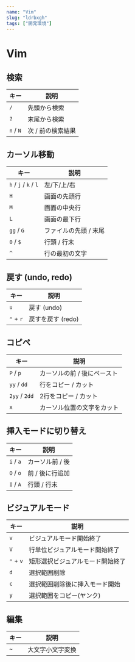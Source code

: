 ```yaml
---
name: "Vim"
slug: "ldrbxgh"
tags: ["開発環境"]
---
```


# Vim

## 検索

| キー      | 説明              |
| --------- | ----------------- |
| `/`       | 先頭から検索      |
| `?`       | 末尾から検索      |
| `n` / `N` | 次 / 前の検索結果 |

## カーソル移動

| キー                  | 説明                  |
| --------------------- | --------------------- |
| `h` / `j` / `k` / `l` | 左/下/上/右           |
| `H`                   | 画面の先頭行          |
| `M`                   | 画面の中央行          |
| `L`                   | 画面の最下行          |
| `gg` / `G`            | ファイルの先頭 / 末尾 |
| `0` / `$`             | 行頭 / 行末           |
| `^`                   | 行の最初の文字        |

## 戻す (undo, redo)

| キー      | 説明              |
| --------- | ----------------- |
| `u`       | 戻す (undo)       |
| `⌃` + `r` | 戻すを戻す (redo) |

## コピペ

| キー          | 説明                        |
| ------------- | --------------------------- |
| `P` / `p`     | カーソルの前 / 後にペースト |
| `yy` / `dd`   | 行をコピー / カット         |
| `2yy` / `2dd` | 2行をコピー / カット        |
| `x`           | カーソル位置の文字をカット  |

## 挿入モードに切り替え

| キー      | 説明            |
| --------- | --------------- |
| `i` / `a` | カーソル前 / 後 |
| `O` / `o` | 前 / 後に行追加 |
| `I` / `A` | 行頭 / 行末     |

## ビジュアルモード

| キー      | 説明                             |
| --------- | -------------------------------- |
| `v`       | ビジュアルモード開始終了         |
| `V`       | 行単位ビジュアルモード開始終了   |
| `⌃` + `v` | 矩形選択ビジュアルモード開始終了 |
| `d`       | 選択範囲削除                     |
| `c`       | 選択範囲削除後に挿入モード開始   |
| `y`       | 選択範囲をコピー(ヤンク)         |

## 編集

| キー | 説明             |
| ---- | ---------------- |
| `~`  | 大文字小文字変換 |
